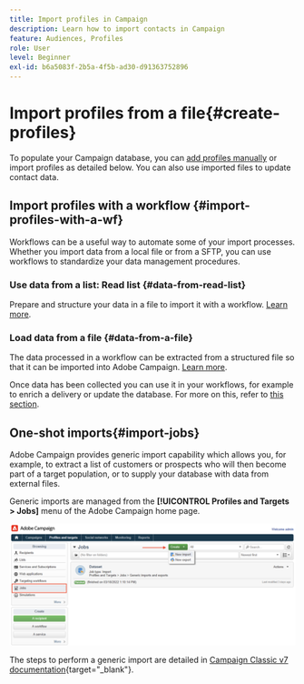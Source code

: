 ```yaml
---
title: Import profiles in Campaign
description: Learn how to import contacts in Campaign
feature: Audiences, Profiles
role: User
level: Beginner
exl-id: b6a5083f-2b5a-4f5b-ad30-d91363752896
---
```

# Import profiles from a file{#create-profiles}

To populate your Campaign database, you can [add profiles manually](create-profiles.md) or import profiles as detailed below. You can also use imported files to update contact data.

## Import profiles with a workflow {#import-profiles-with-a-wf}

Workflows can be a useful way to automate some of your import processes. Whether you import data from a local file or from a SFTP, you can use workflows to standardize your data management procedures.

### Use data from a list: Read list {#data-from-read-list}

Prepare and structure your data in a file to import it with a workflow. [Learn more](https://experienceleague.adobe.com/docs/campaign/automation/workflows/wf-activities/targeting-activities/read-list.html).

### Load data from a file {#data-from-a-file}

The data processed in a workflow can be extracted from a structured file so that it can be imported into Adobe Campaign. [Learn more](https://experienceleague.adobe.com/docs/campaign/automation/workflows/wf-activities/action-activities/data-loading--file-.html).

Once data has been collected you can use it in your workflows, for example to enrich a delivery or update the database. For more on this, refer to [this section](https://experienceleague.adobe.com/docs/campaign/automation/workflows/introduction/use-workflow-data.html).

## One-shot imports{#import-jobs}

Adobe Campaign provides generic import capability which allows you, for example, to extract a list of customers or prospects who will then become part of a target population, or to supply your database with data from external files.

Generic imports are managed from the **[!UICONTROL Profiles and Targets > Jobs]** menu of the Adobe Campaign home page.

![](assets/new-import-job.png)

The steps to perform a generic import are detailed in [Campaign Classic v7 documentation](https://experienceleague.adobe.com/docs/campaign-classic/using/getting-started/importing-and-exporting-data/generic-imports-exports/about-generic-imports-exports.html){target="_blank"}.
